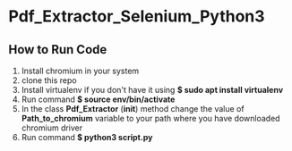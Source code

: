# Pdf_Extractor_Selenium_Python3

## How to Run Code

1. Install chromium in your system
2. clone this repo
3. Install virtualenv if you don't have it using **$ sudo apt install virtualenv**
4. Run command **$ source env/bin/activate**
5. In the class **Pdf_Extractor** (__init__) method change the value of **Path_to_chromium** variable to your path where you have downloaded chromium driver
6. Run command **$ python3 script.py**
